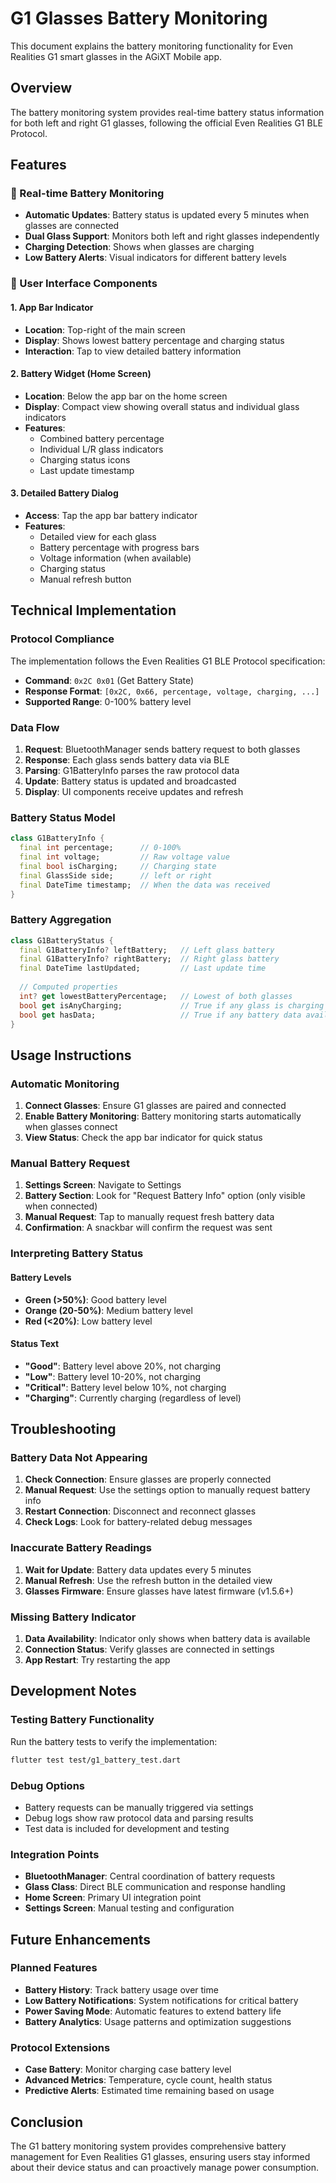 # G1 Glasses Battery Monitoring

This document explains the battery monitoring functionality for Even Realities G1 smart glasses in the AGiXT Mobile app.

## Overview

The battery monitoring system provides real-time battery status information for both left and right G1 glasses, following the official Even Realities G1 BLE Protocol.

## Features

### 🔋 Real-time Battery Monitoring
- **Automatic Updates**: Battery status is updated every 5 minutes when glasses are connected
- **Dual Glass Support**: Monitors both left and right glasses independently 
- **Charging Detection**: Shows when glasses are charging
- **Low Battery Alerts**: Visual indicators for different battery levels

### 📱 User Interface Components

#### 1. App Bar Indicator
- **Location**: Top-right of the main screen
- **Display**: Shows lowest battery percentage and charging status
- **Interaction**: Tap to view detailed battery information

#### 2. Battery Widget (Home Screen)
- **Location**: Below the app bar on the home screen
- **Display**: Compact view showing overall status and individual glass indicators
- **Features**: 
  - Combined battery percentage
  - Individual L/R glass indicators
  - Charging status icons
  - Last update timestamp

#### 3. Detailed Battery Dialog
- **Access**: Tap the app bar battery indicator
- **Features**:
  - Detailed view for each glass
  - Battery percentage with progress bars
  - Voltage information (when available)
  - Charging status
  - Manual refresh button

## Technical Implementation

### Protocol Compliance
The implementation follows the Even Realities G1 BLE Protocol specification:
- **Command**: `0x2C 0x01` (Get Battery State)
- **Response Format**: `[0x2C, 0x66, percentage, voltage, charging, ...]`
- **Supported Range**: 0-100% battery level

### Data Flow
1. **Request**: BluetoothManager sends battery request to both glasses
2. **Response**: Each glass sends battery data via BLE
3. **Parsing**: G1BatteryInfo parses the raw protocol data
4. **Update**: Battery status is updated and broadcasted
5. **Display**: UI components receive updates and refresh

### Battery Status Model
```dart
class G1BatteryInfo {
  final int percentage;      // 0-100%
  final int voltage;         // Raw voltage value
  final bool isCharging;     // Charging state
  final GlassSide side;      // left or right
  final DateTime timestamp;  // When the data was received
}
```

### Battery Aggregation
```dart
class G1BatteryStatus {
  final G1BatteryInfo? leftBattery;   // Left glass battery
  final G1BatteryInfo? rightBattery;  // Right glass battery
  final DateTime lastUpdated;         // Last update time
  
  // Computed properties
  int? get lowestBatteryPercentage;   // Lowest of both glasses
  bool get isAnyCharging;             // True if any glass is charging
  bool get hasData;                   // True if any battery data available
}
```

## Usage Instructions

### Automatic Monitoring
1. **Connect Glasses**: Ensure G1 glasses are paired and connected
2. **Enable Battery Monitoring**: Battery monitoring starts automatically when glasses connect
3. **View Status**: Check the app bar indicator for quick status

### Manual Battery Request
1. **Settings Screen**: Navigate to Settings
2. **Battery Section**: Look for "Request Battery Info" option (only visible when connected)
3. **Manual Request**: Tap to manually request fresh battery data
4. **Confirmation**: A snackbar will confirm the request was sent

### Interpreting Battery Status

#### Battery Levels
- **Green (>50%)**: Good battery level
- **Orange (20-50%)**: Medium battery level  
- **Red (<20%)**: Low battery level

#### Status Text
- **"Good"**: Battery level above 20%, not charging
- **"Low"**: Battery level 10-20%, not charging
- **"Critical"**: Battery level below 10%, not charging
- **"Charging"**: Currently charging (regardless of level)

## Troubleshooting

### Battery Data Not Appearing
1. **Check Connection**: Ensure glasses are properly connected
2. **Manual Request**: Use the settings option to manually request battery info
3. **Restart Connection**: Disconnect and reconnect glasses
4. **Check Logs**: Look for battery-related debug messages

### Inaccurate Battery Readings
1. **Wait for Update**: Battery data updates every 5 minutes
2. **Manual Refresh**: Use the refresh button in the detailed view
3. **Glasses Firmware**: Ensure glasses have latest firmware (v1.5.6+)

### Missing Battery Indicator
1. **Data Availability**: Indicator only shows when battery data is available
2. **Connection Status**: Verify glasses are connected in settings
3. **App Restart**: Try restarting the app

## Development Notes

### Testing Battery Functionality
Run the battery tests to verify the implementation:
```bash
flutter test test/g1_battery_test.dart
```

### Debug Options
- Battery requests can be manually triggered via settings
- Debug logs show raw protocol data and parsing results
- Test data is included for development and testing

### Integration Points
- **BluetoothManager**: Central coordination of battery requests
- **Glass Class**: Direct BLE communication and response handling
- **Home Screen**: Primary UI integration point
- **Settings Screen**: Manual testing and configuration

## Future Enhancements

### Planned Features
- **Battery History**: Track battery usage over time
- **Low Battery Notifications**: System notifications for critical battery
- **Power Saving Mode**: Automatic features to extend battery life
- **Battery Analytics**: Usage patterns and optimization suggestions

### Protocol Extensions
- **Case Battery**: Monitor charging case battery level
- **Advanced Metrics**: Temperature, cycle count, health status
- **Predictive Alerts**: Estimated time remaining based on usage

## Conclusion

The G1 battery monitoring system provides comprehensive battery management for Even Realities G1 glasses, ensuring users stay informed about their device status and can proactively manage power consumption.
